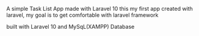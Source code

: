 A simple Task List App made with Laravel 10
this my first app created with laravel, my goal is to get comfortable with laravel framework

built with Laravel 10 and MySqL(XAMPP) Database

